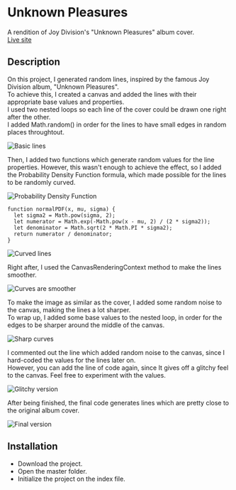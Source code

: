 # Unknown Pleasures

A rendition of Joy Division's "Unknown Pleasures" album cover.\
[Live site](https://unknown-pleasures-js.netlify.app/)

## Description

On this project, I generated random lines, inspired by the famous Joy Division album, "Unknown Pleasures".\
To achieve this, I created a canvas and added the lines with their appropriate base values and properties.\
I used two nested loops so each line of the cover could be drawn one right after the other.\
I added Math.random() in order for the lines to have small edges in random places throughtout.

![Basic lines](https://i.ibb.co/bKtZzW6/img0.png)

Then, I added two functions which generate random values for the line properties. However, this wasn't enough to achieve the effect, so I added the Probability Density Function formula, which made possible for the lines to be randomly curved.

![Probability Density Function](https://i.ibb.co/jJYNfgg/pdf.png)

```
function normalPDF(x, mu, sigma) {
  let sigma2 = Math.pow(sigma, 2);
  let numerator = Math.exp(-Math.pow(x - mu, 2) / (2 * sigma2));
  let denominator = Math.sqrt(2 * Math.PI * sigma2);
  return numerator / denominator;
}
```

![Curved lines](https://i.ibb.co/NTBLxL5/img1.png)

Right after, I used the CanvasRenderingContext method to make the lines smoother.

![Curves are smoother](https://i.ibb.co/N9Mt2j2/img2.png)

To make the image as similar as the cover, I added some random noise to the canvas, making the lines a lot sharper.\
To wrap up, I added some base values to the nested loop, in order for the edges to be sharper around the middle of the canvas.

![Sharp curves](https://i.ibb.co/BLFnYxN/img3.png)

I commented out the line which added random noise to the canvas, since I hard-coded the values for the lines later on.\
However, you can add the line of code again, since It gives off a glitchy feel to the canvas. Feel free to experiment with the values.

![Glitchy version](https://i.ibb.co/dKdttFD/img4.png)

After being finished, the final code generates lines which are pretty close to the original album cover.

![Final version](https://i.ibb.co/BnYqdP0/img5.png)

## Installation

- Download the project.
- Open the master folder.
- Initialize the project on the index file.
